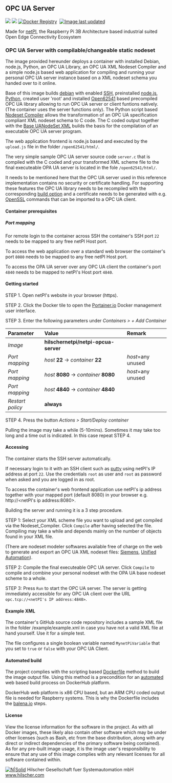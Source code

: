 ## OPC UA Server

[![](https://images.microbadger.com/badges/image/hilschernetpi/netpi-raspbian.svg)](https://microbadger.com/images/hilschernetpi/netpi-opcua-server "OPC UA Server")
[![](https://images.microbadger.com/badges/commit/hilschernetpi/netpi-raspbian.svg)](https://microbadger.com/images/hilschernetpi//netpi-opcua-server "OPC US Server")
[![Docker Registry](https://img.shields.io/docker/pulls/hilschernetpi/netpi-raspbian.svg)](https://registry.hub.docker.com/u/hilschernetpi/netpi-opcua-server/)&nbsp;
[![Image last updated](https://img.shields.io/badge/dynamic/json.svg?url=https://api.microbadger.com/v1/images/hilschernetpi/netpi-opcua-server&label=Image%20last%20updated&query=$.LastUpdated&colorB=007ec6)](http://microbadger.com/images/hilschernetpi/netpi-opcua-server "Image last updated")&nbsp;

Made for [netPI](https://www.netiot.com/netpi/), the Raspberry Pi 3B Architecture based industrial suited Open Edge Connectivity Ecosystem

### OPC UA Server with compilable/changeable static nodeset

The image provided hereunder deploys a container with installed Debian, node.js, Python, an OPC UA Library, an OPC UA XML Nodeset Compiler and a simple node.js based web application for compiling and running your personal OPC UA server instance based on a XML nodeset schema you handed over to it online. 

Base of this image builds [debian](https://www.balena.io/docs/reference/base-images/base-images/) with enabled [SSH](https://en.wikipedia.org/wiki/Secure_Shell), preinstalled [node.js](https://nodejs.org/en/), [Python](https://www.python.org/), created user 'root' and installed [Open62541](https://open62541.org/) based precompiled OPC UA library allowing to run OPC UA server or client funtions natively. (The container uses the server functions only). The Python script based [Nodeset Compiler](https://open62541.org/doc/current/nodeset_compiler.html) allows the transformation of an OPC UA specification compliant XML nodeset schema to C code. The C coded output together with the [Base UANodeSet XML](https://github.com/Pro/UA-Nodeset/blob/59e75b2918b0edc16c8d057874afa7fbb8f0070f/Schema/Opc.Ua.NodeSet2.xml) builds the basis for the compilation of an executable OPC UA server program.   

The web application frontend is node.js based and executed by the `upload.js` file in the folder `/open62541/html/`.

The very simple sample OPC UA server source code `server.c` that is compiled with the C coded and your transformed XML scheme file to the final executeable OPA UA server is located in the fole `/open62541/html/`.

It needs to be mentioned here that the OPC UA server used in this reference implementation contains no security or certificate handling. For supporting these features the OPC UA library needs to be recompiled with the corresponding [build option](https://open62541.org/doc/current/building.html) and a certificate needs to be generated with e.g. [OpenSSL](https://www.openssl.org/) commands that can be imported to a OPC UA client.

#### Container prerequisites

##### Port mapping

For remote login to the container across SSH the container's SSH port `22` needs to be mapped to any free netPI Host port.

To access the web application over a standard web browser the container's port `8080` needs to be mapped to any free netPI Host port.

To access the OPA UA server over any OPC UA client the container's port `4840` needs to be mapped to netPI's Host port `4840`.

#### Getting started

STEP 1. Open netPI's website in your browser (https).

STEP 2. Click the Docker tile to open the [Portainer.io](http://portainer.io/) Docker management user interface.

STEP 3. Enter the following parameters under *Containers > + Add Container*

Parameter | Value | Remark
:---------|:------ |:------
*Image* | **hilschernetpi/netpi-opcua-server**
*Port mapping* | *host* **22** -> *container* **22** | *host*=any unused
*Port mapping* | *host* **8080** -> *container* **8080** | *host*=any unused
*Port mapping* | *host* **4840** -> *container* **4840** | 
*Restart policy* | **always**

STEP 4. Press the button *Actions > Start/Deploy container*

Pulling the image may take a while (5-10mins). Sometimes it may take too long and a time out is indicated. In this case repeat STEP 4.

#### Accessing

The container starts the SSH server automatically.

If necessary login to it with an SSH client such as [putty](http://www.putty.org/) using netPI's IP address at port `22`. Use the credentials `root` as user and `root` as password when asked and you are logged in as root.

To access the container's web frontend application use netPI's ip address together with your mapped port (default 8080) in your browser e.g. http://<netPI's ip address:8080>.

Building the server and running it is a 3 step procedure.

STEP 1: Select your XML scheme file you want to upload and get compiled via the Nodeset_Compiler. Click `Compile` after having selected the file. Compiling may take a while and depends mainly on the number of objects found in your XML file.

(There are nodeset modeler softwares available free of charge on the web to generate and export an OPC UA XML nodeset files: [Siemens](https://support.industry.siemens.com/cs/document/109755133/siemens-opc-ua-modeling-editor-(siome)-for-implementing-opc-ua-companion-specifications?dti=0&lc=en-BH), [Unified Automation](https://www.unified-automation.com/downloads/opc-ua-development.html)).  

STEP 2: Compile the final executeable OPC UA server. Click `Compile` to compile and combine your personal nodeset with the OPA UA base nodeset scheme to a whole.

STEP 3: Press `Run` to start the OPC UA server. The server is getting immediately accessible for any OPC UA client over the URL `opc.tcp://<netPI's IP address:4840>`.

#### Example XML

The container's GitHub source code repository includes a sample XML file in the folder /example/example.xml in case you have not a valid XML file at hand yourself. Use it for a simple test.

The file configures a single boolean variable named `MynetPiVariable` that you set to `true` or `false` with your OPC UA Client.

#### Automated build

The project complies with the scripting based [Dockerfile](https://docs.docker.com/engine/reference/builder/) method to build the image output file. Using this method is a precondition for an [automated](https://docs.docker.com/docker-hub/builds/) web based build process on DockerHub platform.

DockerHub web platform is x86 CPU based, but an ARM CPU coded output file is needed for Raspberry systems. This is why the Dockerfile includes the [balena.io](https://balena.io/blog/building-arm-containers-on-any-x86-machine-even-dockerhub/) steps.

#### License

View the license information for the software in the project. As with all Docker images, these likely also contain other software which may be under other licenses (such as Bash, etc from the base distribution, along with any direct or indirect dependencies of the primary software being contained).
As for any pre-built image usage, it is the image user's responsibility to ensure that any use of this image complies with any relevant licenses for all software contained within.

[![N|Solid](http://www.hilscher.com/fileadmin/templates/doctima_2013/resources/Images/logo_hilscher.png)](http://www.hilscher.com)  Hilscher Gesellschaft fuer Systemautomation mbH  www.hilscher.com
